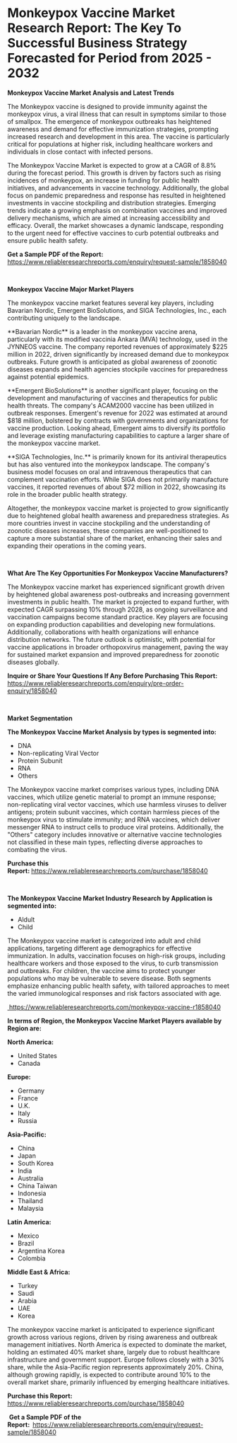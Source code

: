 <p><h1>Monkeypox Vaccine Market Research Report: The Key To Successful Business Strategy Forecasted for Period from 2025 - 2032</h1></p><p><strong>Monkeypox Vaccine Market Analysis and Latest Trends</strong></p>
<p><p>The Monkeypox vaccine is designed to provide immunity against the monkeypox virus, a viral illness that can result in symptoms similar to those of smallpox. The emergence of monkeypox outbreaks has heightened awareness and demand for effective immunization strategies, prompting increased research and development in this area. The vaccine is particularly critical for populations at higher risk, including healthcare workers and individuals in close contact with infected persons.</p><p>The Monkeypox Vaccine Market is expected to grow at a CAGR of 8.8% during the forecast period. This growth is driven by factors such as rising incidences of monkeypox, an increase in funding for public health initiatives, and advancements in vaccine technology. Additionally, the global focus on pandemic preparedness and response has resulted in heightened investments in vaccine stockpiling and distribution strategies. Emerging trends indicate a growing emphasis on combination vaccines and improved delivery mechanisms, which are aimed at increasing accessibility and efficacy. Overall, the market showcases a dynamic landscape, responding to the urgent need for effective vaccines to curb potential outbreaks and ensure public health safety.</p></p>
<p><strong>Get a Sample PDF of the Report:&nbsp;</strong> <a href="https://www.reliableresearchreports.com/enquiry/request-sample/1858040?utm_campaign=24&utm_medium=2&utm_source=Github&utm_content=ia&utm_term=19042025&utm_id=monkeypox-vaccine">https://www.reliableresearchreports.com/enquiry/request-sample/1858040</a></p>
<p>&nbsp;</p>
<p><strong>Monkeypox Vaccine Major Market Players</strong></p>
<p><p>The monkeypox vaccine market features several key players, including Bavarian Nordic, Emergent BioSolutions, and SIGA Technologies, Inc., each contributing uniquely to the landscape.</p><p>**Bavarian Nordic** is a leader in the monkeypox vaccine arena, particularly with its modified vaccinia Ankara (MVA) technology, used in the JYNNEOS vaccine. The company reported revenues of approximately $225 million in 2022, driven significantly by increased demand due to monkeypox outbreaks. Future growth is anticipated as global awareness of zoonotic diseases expands and health agencies stockpile vaccines for preparedness against potential epidemics.</p><p>**Emergent BioSolutions** is another significant player, focusing on the development and manufacturing of vaccines and therapeutics for public health threats. The company's ACAM2000 vaccine has been utilized in outbreak responses. Emergent's revenue for 2022 was estimated at around $818 million, bolstered by contracts with governments and organizations for vaccine production. Looking ahead, Emergent aims to diversify its portfolio and leverage existing manufacturing capabilities to capture a larger share of the monkeypox vaccine market.</p><p>**SIGA Technologies, Inc.** is primarily known for its antiviral therapeutics but has also ventured into the monkeypox landscape. The company's business model focuses on oral and intravenous therapeutics that can complement vaccination efforts. While SIGA does not primarily manufacture vaccines, it reported revenues of about $72 million in 2022, showcasing its role in the broader public health strategy.</p><p>Altogether, the monkeypox vaccine market is projected to grow significantly due to heightened global health awareness and preparedness strategies. As more countries invest in vaccine stockpiling and the understanding of zoonotic diseases increases, these companies are well-positioned to capture a more substantial share of the market, enhancing their sales and expanding their operations in the coming years.</p></p>
<p>&nbsp;</p>
<p><strong>What Are The Key Opportunities For Monkeypox Vaccine Manufacturers?</strong></p>
<p><p>The Monkeypox vaccine market has experienced significant growth driven by heightened global awareness post-outbreaks and increasing government investments in public health. The market is projected to expand further, with expected CAGR surpassing 10% through 2028, as ongoing surveillance and vaccination campaigns become standard practice. Key players are focusing on expanding production capabilities and developing new formulations. Additionally, collaborations with health organizations will enhance distribution networks. The future outlook is optimistic, with potential for vaccine applications in broader orthopoxvirus management, paving the way for sustained market expansion and improved preparedness for zoonotic diseases globally.</p></p>
<p><strong>Inquire or Share Your Questions If Any Before Purchasing This Report:</strong> <a href="https://www.reliableresearchreports.com/enquiry/pre-order-enquiry/1858040?utm_campaign=24&utm_medium=2&utm_source=Github&utm_content=ia&utm_term=19042025&utm_id=monkeypox-vaccine">https://www.reliableresearchreports.com/enquiry/pre-order-enquiry/1858040</a></p>
<p>&nbsp;</p>
<p><strong>Market Segmentation</strong></p>
<p><strong>The Monkeypox Vaccine Market Analysis by types is segmented into:</strong></p>
<p><ul><li>DNA</li><li>Non-replicating Viral Vector</li><li>Protein Subunit</li><li>RNA</li><li>Others</li></ul></p>
<p><p>The Monkeypox vaccine market comprises various types, including DNA vaccines, which utilize genetic material to prompt an immune response; non-replicating viral vector vaccines, which use harmless viruses to deliver antigens; protein subunit vaccines, which contain harmless pieces of the monkeypox virus to stimulate immunity; and RNA vaccines, which deliver messenger RNA to instruct cells to produce viral proteins. Additionally, the "Others" category includes innovative or alternative vaccine technologies not classified in these main types, reflecting diverse approaches to combating the virus.</p></p>
<p><strong>Purchase this Report:&nbsp;</strong><a href="https://www.reliableresearchreports.com/purchase/1858040?utm_campaign=24&utm_medium=2&utm_source=Github&utm_content=ia&utm_term=19042025&utm_id=monkeypox-vaccine">https://www.reliableresearchreports.com/purchase/1858040</a></p>
<p>&nbsp;</p>
<p><strong>The Monkeypox Vaccine Market Industry Research by Application is segmented into:</strong></p>
<p><ul><li>Aldult</li><li>Child</li></ul></p>
<p><p>The Monkeypox vaccine market is categorized into adult and child applications, targeting different age demographics for effective immunization. In adults, vaccination focuses on high-risk groups, including healthcare workers and those exposed to the virus, to curb transmission and outbreaks. For children, the vaccine aims to protect younger populations who may be vulnerable to severe disease. Both segments emphasize enhancing public health safety, with tailored approaches to meet the varied immunological responses and risk factors associated with age.</p></p>
<p><a href="https://www.reliableresearchreports.com/monkeypox-vaccine-r1858040?utm_campaign=24&utm_medium=2&utm_source=Github&utm_content=ia&utm_term=19042025&utm_id=monkeypox-vaccine">&nbsp;https://www.reliableresearchreports.com/monkeypox-vaccine-r1858040</a></p>
<p><strong>In terms of Region, the Monkeypox Vaccine Market Players available by Region are:</strong></p>
<p>
    <p> <strong> North America: </strong>
        <ul>
            <li>United States</li>
            <li>Canada</li>
        </ul>
        </p> 
    <p> <strong> Europe: </strong>
        <ul>
            <li>Germany</li>
            <li>France</li>
            <li>U.K.</li>
            <li>Italy</li>
            <li>Russia</li>
        </ul>
        </p> 
    <p> <strong> Asia-Pacific: </strong>
        <ul>
            <li>China</li>
            <li>Japan</li>
            <li>South Korea</li>
            <li>India</li>
            <li>Australia</li>
            <li>China Taiwan</li>
            <li>Indonesia</li>
            <li>Thailand</li>
            <li>Malaysia</li>
        </ul>
        </p> 
    <p> <strong> Latin America: </strong>
        <ul>
            <li>Mexico</li>
            <li>Brazil</li>
            <li>Argentina Korea</li>
            <li>Colombia</li>
        </ul>
        </p> 
    <p> <strong> Middle East & Africa: </strong>
        <ul>
            <li>Turkey</li>
            <li>Saudi</li>
            <li>Arabia</li>
            <li>UAE</li>
            <li>Korea</li>
        </ul>
    </p>
    </p>
<p><p>The monkeypox vaccine market is anticipated to experience significant growth across various regions, driven by rising awareness and outbreak management initiatives. North America is expected to dominate the market, holding an estimated 40% market share, largely due to robust healthcare infrastructure and government support. Europe follows closely with a 30% share, while the Asia-Pacific region represents approximately 20%. China, although growing rapidly, is expected to contribute around 10% to the overall market share, primarily influenced by emerging healthcare initiatives.</p></p>
<p><strong>Purchase this Report: </strong><a href="https://www.reliableresearchreports.com/purchase/1858040?utm_campaign=24&utm_medium=2&utm_source=Github&utm_content=ia&utm_term=19042025&utm_id=monkeypox-vaccine">https://www.reliableresearchreports.com/purchase/1858040</a></p>
<p>&nbsp;<strong>Get a Sample PDF of the Report:&nbsp;&nbsp;</strong><a href="https://www.reliableresearchreports.com/enquiry/request-sample/1858040?utm_campaign=24&utm_medium=2&utm_source=Github&utm_content=ia&utm_term=19042025&utm_id=monkeypox-vaccine">https://www.reliableresearchreports.com/enquiry/request-sample/1858040</a></p>
<p><strong></strong></p>
<p><p></p><p></p><p></p></p>